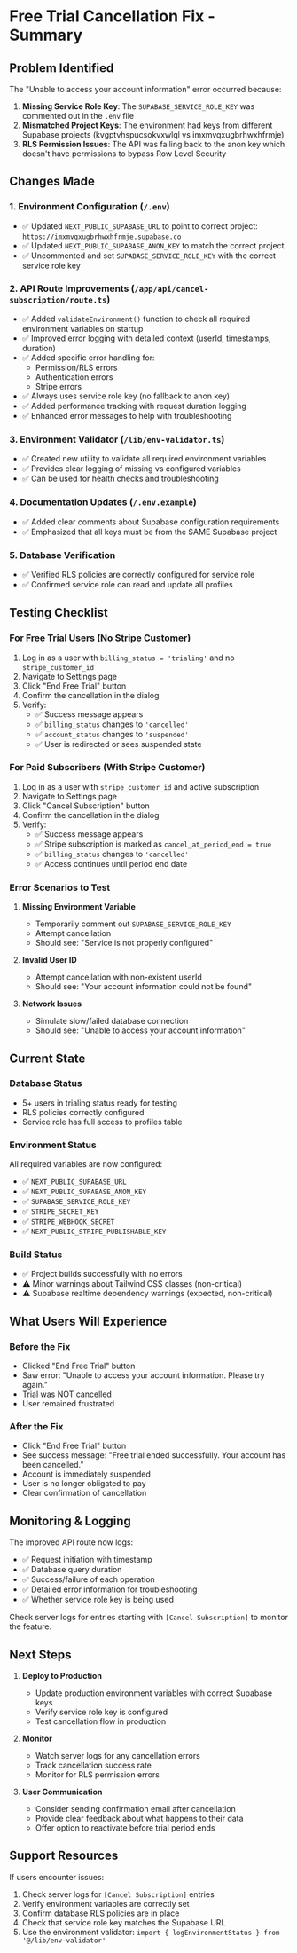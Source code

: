 # Free Trial Cancellation Fix - Summary

## Problem Identified

The "Unable to access your account information" error occurred because:

1. **Missing Service Role Key**: The `SUPABASE_SERVICE_ROLE_KEY` was commented out in the `.env` file
2. **Mismatched Project Keys**: The environment had keys from different Supabase projects (kvgptvhspucsokvxwlql vs imxmvqxugbrhwxhfrmje)
3. **RLS Permission Issues**: The API was falling back to the anon key which doesn't have permissions to bypass Row Level Security

## Changes Made

### 1. Environment Configuration (`/.env`)
- ✅ Updated `NEXT_PUBLIC_SUPABASE_URL` to point to correct project: `https://imxmvqxugbrhwxhfrmje.supabase.co`
- ✅ Updated `NEXT_PUBLIC_SUPABASE_ANON_KEY` to match the correct project
- ✅ Uncommented and set `SUPABASE_SERVICE_ROLE_KEY` with the correct service role key

### 2. API Route Improvements (`/app/api/cancel-subscription/route.ts`)
- ✅ Added `validateEnvironment()` function to check all required environment variables on startup
- ✅ Improved error logging with detailed context (userId, timestamps, duration)
- ✅ Added specific error handling for:
  - Permission/RLS errors
  - Authentication errors
  - Stripe errors
- ✅ Always uses service role key (no fallback to anon key)
- ✅ Added performance tracking with request duration logging
- ✅ Enhanced error messages to help with troubleshooting

### 3. Environment Validator (`/lib/env-validator.ts`)
- ✅ Created new utility to validate all required environment variables
- ✅ Provides clear logging of missing vs configured variables
- ✅ Can be used for health checks and troubleshooting

### 4. Documentation Updates (`/.env.example`)
- ✅ Added clear comments about Supabase configuration requirements
- ✅ Emphasized that all keys must be from the SAME Supabase project

### 5. Database Verification
- ✅ Verified RLS policies are correctly configured for service role
- ✅ Confirmed service role can read and update all profiles

## Testing Checklist

### For Free Trial Users (No Stripe Customer)
1. Log in as a user with `billing_status = 'trialing'` and no `stripe_customer_id`
2. Navigate to Settings page
3. Click "End Free Trial" button
4. Confirm the cancellation in the dialog
5. Verify:
   - ✅ Success message appears
   - ✅ `billing_status` changes to `'cancelled'`
   - ✅ `account_status` changes to `'suspended'`
   - ✅ User is redirected or sees suspended state

### For Paid Subscribers (With Stripe Customer)
1. Log in as a user with `stripe_customer_id` and active subscription
2. Navigate to Settings page
3. Click "Cancel Subscription" button
4. Confirm the cancellation in the dialog
5. Verify:
   - ✅ Success message appears
   - ✅ Stripe subscription is marked as `cancel_at_period_end = true`
   - ✅ `billing_status` changes to `'cancelled'`
   - ✅ Access continues until period end date

### Error Scenarios to Test
1. **Missing Environment Variable**
   - Temporarily comment out `SUPABASE_SERVICE_ROLE_KEY`
   - Attempt cancellation
   - Should see: "Service is not properly configured"

2. **Invalid User ID**
   - Attempt cancellation with non-existent userId
   - Should see: "Your account information could not be found"

3. **Network Issues**
   - Simulate slow/failed database connection
   - Should see: "Unable to access your account information"

## Current State

### Database Status
- 5+ users in trialing status ready for testing
- RLS policies correctly configured
- Service role has full access to profiles table

### Environment Status
All required variables are now configured:
- ✅ `NEXT_PUBLIC_SUPABASE_URL`
- ✅ `NEXT_PUBLIC_SUPABASE_ANON_KEY`
- ✅ `SUPABASE_SERVICE_ROLE_KEY`
- ✅ `STRIPE_SECRET_KEY`
- ✅ `STRIPE_WEBHOOK_SECRET`
- ✅ `NEXT_PUBLIC_STRIPE_PUBLISHABLE_KEY`

### Build Status
- ✅ Project builds successfully with no errors
- ⚠️ Minor warnings about Tailwind CSS classes (non-critical)
- ⚠️ Supabase realtime dependency warnings (expected, non-critical)

## What Users Will Experience

### Before the Fix
- Clicked "End Free Trial" button
- Saw error: "Unable to access your account information. Please try again."
- Trial was NOT cancelled
- User remained frustrated

### After the Fix
- Click "End Free Trial" button
- See success message: "Free trial ended successfully. Your account has been cancelled."
- Account is immediately suspended
- User is no longer obligated to pay
- Clear confirmation of cancellation

## Monitoring & Logging

The improved API route now logs:
- ✅ Request initiation with timestamp
- ✅ Database query duration
- ✅ Success/failure of each operation
- ✅ Detailed error information for troubleshooting
- ✅ Whether service role key is being used

Check server logs for entries starting with `[Cancel Subscription]` to monitor the feature.

## Next Steps

1. **Deploy to Production**
   - Update production environment variables with correct Supabase keys
   - Verify service role key is configured
   - Test cancellation flow in production

2. **Monitor**
   - Watch server logs for any cancellation errors
   - Track cancellation success rate
   - Monitor for RLS permission errors

3. **User Communication**
   - Consider sending confirmation email after cancellation
   - Provide clear feedback about what happens to their data
   - Offer option to reactivate before trial period ends

## Support Resources

If users encounter issues:
1. Check server logs for `[Cancel Subscription]` entries
2. Verify environment variables are correctly set
3. Confirm database RLS policies are in place
4. Check that service role key matches the Supabase URL
5. Use the environment validator: `import { logEnvironmentStatus } from '@/lib/env-validator'`
